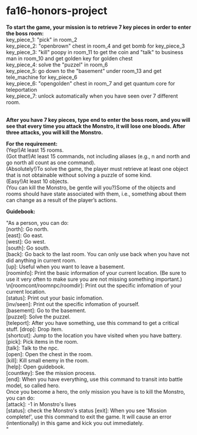 # fa16-honors-project
**To start the game, your mission is to retrieve 7 key pieces in order to enter the boss room:**<br />
key_piece_1: "pick" in room_2<br />
key_piece_2: "openbrown" chest in room_4 and get bomb for key_piece_3<br />
key_piece_3: "kill" poopy in room_11 to get the coin and "talk" to business man in room_10 and get golden key for golden chest<br />
key_piece_4: solve the "puzzel" in room_6<br />
key_piece_5: go down to the "basement" under room_13 and get tele_machine for key_piece_6<br />
key_piece_6: "opengolden" chest in room_7 and get quantum core for teleportation<br />
key_piece_7: unlock automatically when you have seen over 7 different room.<br /><br />

**After you have 7 key pieces, type end to enter the boss room, and you will see that every time you attack the Monstro, it will lose one bloods. After three attacks, you will kill the Monstro.**<br />

**For the requirement:**<br />
(Yep!)At least 15 rooms.<br />
(Got that!)At least 15 commands, not including aliases (e.g., n and north and go north all count as one command).<br />
(Absolutely!)To solve the game, the player must retrieve at least one object that is not obtainable without solving a puzzle of some kind.<br />
(Easy!)At least 10 objects.<br />
(You can kill the Monstro, be gentle will you?)Some of the objects and rooms should have state associated with them, i.e., something about them can change as a result of the player’s actions.<br />


**Guidebook:**<br />

"As a person, you can do:<br />
    [north]: Go north.<br />
     [east]: Go east.<br />
     [west]: Go west.<br />
     [south]: Go south.<br />
     [back]: Go back to the last room. You can only use back when you have not did anything in current room.<br />
     [up]: Useful when you want to leave a basement.<br />
    [roominfo]: Print the basic information of your 
    current location. (Be sure to use it very often to 
    make sure you are not missing something important.)
    \n[roomcont/roomnpc/roomdir]: Print out the specific 
    infomation of your current location.<br />
    [status]: Print out your basic infomation.<br />
    [inv/seen]: Print out the specific infomation of yourself.<br />
    [basement]: Go to the basement.<br />
    [puzzel]: Solve the puzzel.<br />
    [teleport]: After you have something, use this command to get a critical stuff.
    [drop]: Drop item.<br />
    [shortcut]: Jump to the location you have visited when you have battery.<br />
    [pick]: Pick items in the room.<br />
    [talk]: Talk to the npc.<br />
    [open]: Open the chest in the room.<br />
    [kill]: Kill small enemy in the room.<br />
    [help]: Open guidebook.<br />
    [countkey]: See the mission process.<br />
    [end]: When you have everything, use this command to transit into battle model, so called hero.<br />
    Once you become a hero, the only mission you have is to kill the Monstro, you can do:<br />
    [attack]: -1 in Monstro's lives<br />
    [status]: check the Monstro's status
    [exit]: When you see 'Mission complete!', use this command to exit the game. It will cause an error (intentionally) in this game and kick you out immediately. <br />
    "
